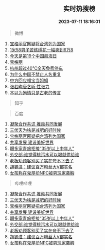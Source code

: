 <div align="center"><h2>实时热搜榜</h2><h4>2023-07-11 18:16:01</h4></div>

> 微博  

1. [宝格丽官网疑将台湾列为国家](https://s.weibo.com/weibo?q=%23%E5%AE%9D%E6%A0%BC%E4%B8%BD%E5%AE%98%E7%BD%91%E7%96%91%E5%B0%86%E5%8F%B0%E6%B9%BE%E5%88%97%E4%B8%BA%E5%9B%BD%E5%AE%B6%23&t=31&band_rank=1&Refer=top)<br />
2. [1米58男子苦练绣花一幅卖到6万8](https://s.weibo.com/weibo?q=%231%E7%B1%B358%E7%94%B7%E5%AD%90%E8%8B%A6%E7%BB%83%E7%BB%A3%E8%8A%B1%E4%B8%80%E5%B9%85%E5%8D%96%E5%88%B06%E4%B8%878%23&t=31&band_rank=2&Refer=top)<br />
3. [今天是第19个中国航海日](https://s.weibo.com/weibo?q=%23%E4%BB%8A%E5%A4%A9%E6%98%AF%E7%AC%AC19%E4%B8%AA%E4%B8%AD%E5%9B%BD%E8%88%AA%E6%B5%B7%E6%97%A5%23&t=31&band_rank=3&Refer=top)<br />
4. [宝格丽](https://s.weibo.com/weibo?q=%23%E5%AE%9D%E6%A0%BC%E4%B8%BD%23&t=31&band_rank=4&Refer=top)<br />
5. [杭州超过40℃全天免费停车](https://s.weibo.com/weibo?q=%23%E6%9D%AD%E5%B7%9E%E8%B6%85%E8%BF%8740%E2%84%83%E5%85%A8%E5%A4%A9%E5%85%8D%E8%B4%B9%E5%81%9C%E8%BD%A6%23&t=31&band_rank=5&Refer=top)<br />
6. [为什么中国不禁止人名重复](https://s.weibo.com/weibo?q=%E4%B8%BA%E4%BB%80%E4%B9%88%E4%B8%AD%E5%9B%BD%E4%B8%8D%E7%A6%81%E6%AD%A2%E4%BA%BA%E5%90%8D%E9%87%8D%E5%A4%8D&t=31&band_rank=6&Refer=top)<br />
7. [中方回应福宝当姐姐](https://s.weibo.com/weibo?q=%23%E4%B8%AD%E6%96%B9%E5%9B%9E%E5%BA%94%E7%A6%8F%E5%AE%9D%E5%BD%93%E5%A7%90%E5%A7%90%23&t=31&band_rank=7&Refer=top)<br />
8. [张若昀唐艺昕 性张力](https://s.weibo.com/weibo?q=%23%E5%BC%A0%E8%8B%A5%E6%98%80%E5%94%90%E8%89%BA%E6%98%95%20%E6%80%A7%E5%BC%A0%E5%8A%9B%23&t=31&band_rank=8&Refer=top)<br />
9. [本以为殉情只是古老的传言](https://s.weibo.com/weibo?q=%E6%9C%AC%E4%BB%A5%E4%B8%BA%E6%AE%89%E6%83%85%E5%8F%AA%E6%98%AF%E5%8F%A4%E8%80%81%E7%9A%84%E4%BC%A0%E8%A8%80&t=31&band_rank=9&Refer=top)<br />

> 知乎  


> 百度  

1. [凝聚合作共识 推动共同发展](https://www.baidu.com/s?wd=%E5%87%9D%E8%81%9A%E5%90%88%E4%BD%9C%E5%85%B1%E8%AF%86+%E6%8E%A8%E5%8A%A8%E5%85%B1%E5%90%8C%E5%8F%91%E5%B1%95&sa=fyb_news&rsv_dl=fyb_news)<br />
2. [三伏天为啥是减肥的好时候](https://www.baidu.com/s?wd=%E4%B8%89%E4%BC%8F%E5%A4%A9%E4%B8%BA%E5%95%A5%E6%98%AF%E5%87%8F%E8%82%A5%E7%9A%84%E5%A5%BD%E6%97%B6%E5%80%99&sa=fyb_news&rsv_dl=fyb_news)<br />
3. [宝格丽官网疑把台湾列为国家](https://www.baidu.com/s?wd=%E5%AE%9D%E6%A0%BC%E4%B8%BD%E5%AE%98%E7%BD%91%E7%96%91%E6%8A%8A%E5%8F%B0%E6%B9%BE%E5%88%97%E4%B8%BA%E5%9B%BD%E5%AE%B6&sa=fyb_news&rsv_dl=fyb_news)<br />
4. [共享发展 建设美好世界](https://www.baidu.com/s?wd=%E5%85%B1%E4%BA%AB%E5%8F%91%E5%B1%95+%E5%BB%BA%E8%AE%BE%E7%BE%8E%E5%A5%BD%E4%B8%96%E7%95%8C&sa=fyb_news&rsv_dl=fyb_news)<br />
5. [曝多家青旅拒接“35岁以上中年人”](https://www.baidu.com/s?wd=%E6%9B%9D%E5%A4%9A%E5%AE%B6%E9%9D%92%E6%97%85%E6%8B%92%E6%8E%A5%E2%80%9C35%E5%B2%81%E4%BB%A5%E4%B8%8A%E4%B8%AD%E5%B9%B4%E4%BA%BA%E2%80%9D&sa=fyb_news&rsv_dl=fyb_news)<br />
6. [外交部:谁觉得核污水可以喝就供给谁](https://www.baidu.com/s?wd=%E5%A4%96%E4%BA%A4%E9%83%A8%3A%E8%B0%81%E8%A7%89%E5%BE%97%E6%A0%B8%E6%B1%A1%E6%B0%B4%E5%8F%AF%E4%BB%A5%E5%96%9D%E5%B0%B1%E4%BE%9B%E7%BB%99%E8%B0%81&sa=fyb_news&rsv_dl=fyb_news)<br />
7. [老板劝顾客别买了实在夸不下去了](https://www.baidu.com/s?wd=%E8%80%81%E6%9D%BF%E5%8A%9D%E9%A1%BE%E5%AE%A2%E5%88%AB%E4%B9%B0%E4%BA%86%E5%AE%9E%E5%9C%A8%E5%A4%B8%E4%B8%8D%E4%B8%8B%E5%8E%BB%E4%BA%86&sa=fyb_news&rsv_dl=fyb_news)<br />
8. [胡锡进：建议百万粉丝大V都实名](https://www.baidu.com/s?wd=%E8%83%A1%E9%94%A1%E8%BF%9B%EF%BC%9A%E5%BB%BA%E8%AE%AE%E7%99%BE%E4%B8%87%E7%B2%89%E4%B8%9D%E5%A4%A7V%E9%83%BD%E5%AE%9E%E5%90%8D&sa=fyb_news&rsv_dl=fyb_news)<br />
9. [女孩称在鬼屋扮NPC被男玩家袭胸](https://www.baidu.com/s?wd=%E5%A5%B3%E5%AD%A9%E7%A7%B0%E5%9C%A8%E9%AC%BC%E5%B1%8B%E6%89%AENPC%E8%A2%AB%E7%94%B7%E7%8E%A9%E5%AE%B6%E8%A2%AD%E8%83%B8&sa=fyb_news&rsv_dl=fyb_news)<br />

> 哔哩哔哩  

1. [凝聚合作共识 推动共同发展](https://www.baidu.com/s?wd=%E5%87%9D%E8%81%9A%E5%90%88%E4%BD%9C%E5%85%B1%E8%AF%86+%E6%8E%A8%E5%8A%A8%E5%85%B1%E5%90%8C%E5%8F%91%E5%B1%95&sa=fyb_news&rsv_dl=fyb_news)<br />
2. [三伏天为啥是减肥的好时候](https://www.baidu.com/s?wd=%E4%B8%89%E4%BC%8F%E5%A4%A9%E4%B8%BA%E5%95%A5%E6%98%AF%E5%87%8F%E8%82%A5%E7%9A%84%E5%A5%BD%E6%97%B6%E5%80%99&sa=fyb_news&rsv_dl=fyb_news)<br />
3. [宝格丽官网疑把台湾列为国家](https://www.baidu.com/s?wd=%E5%AE%9D%E6%A0%BC%E4%B8%BD%E5%AE%98%E7%BD%91%E7%96%91%E6%8A%8A%E5%8F%B0%E6%B9%BE%E5%88%97%E4%B8%BA%E5%9B%BD%E5%AE%B6&sa=fyb_news&rsv_dl=fyb_news)<br />
4. [共享发展 建设美好世界](https://www.baidu.com/s?wd=%E5%85%B1%E4%BA%AB%E5%8F%91%E5%B1%95+%E5%BB%BA%E8%AE%BE%E7%BE%8E%E5%A5%BD%E4%B8%96%E7%95%8C&sa=fyb_news&rsv_dl=fyb_news)<br />
5. [曝多家青旅拒接“35岁以上中年人”](https://www.baidu.com/s?wd=%E6%9B%9D%E5%A4%9A%E5%AE%B6%E9%9D%92%E6%97%85%E6%8B%92%E6%8E%A5%E2%80%9C35%E5%B2%81%E4%BB%A5%E4%B8%8A%E4%B8%AD%E5%B9%B4%E4%BA%BA%E2%80%9D&sa=fyb_news&rsv_dl=fyb_news)<br />
6. [外交部:谁觉得核污水可以喝就供给谁](https://www.baidu.com/s?wd=%E5%A4%96%E4%BA%A4%E9%83%A8%3A%E8%B0%81%E8%A7%89%E5%BE%97%E6%A0%B8%E6%B1%A1%E6%B0%B4%E5%8F%AF%E4%BB%A5%E5%96%9D%E5%B0%B1%E4%BE%9B%E7%BB%99%E8%B0%81&sa=fyb_news&rsv_dl=fyb_news)<br />
7. [老板劝顾客别买了实在夸不下去了](https://www.baidu.com/s?wd=%E8%80%81%E6%9D%BF%E5%8A%9D%E9%A1%BE%E5%AE%A2%E5%88%AB%E4%B9%B0%E4%BA%86%E5%AE%9E%E5%9C%A8%E5%A4%B8%E4%B8%8D%E4%B8%8B%E5%8E%BB%E4%BA%86&sa=fyb_news&rsv_dl=fyb_news)<br />
8. [胡锡进：建议百万粉丝大V都实名](https://www.baidu.com/s?wd=%E8%83%A1%E9%94%A1%E8%BF%9B%EF%BC%9A%E5%BB%BA%E8%AE%AE%E7%99%BE%E4%B8%87%E7%B2%89%E4%B8%9D%E5%A4%A7V%E9%83%BD%E5%AE%9E%E5%90%8D&sa=fyb_news&rsv_dl=fyb_news)<br />
9. [女孩称在鬼屋扮NPC被男玩家袭胸](https://www.baidu.com/s?wd=%E5%A5%B3%E5%AD%A9%E7%A7%B0%E5%9C%A8%E9%AC%BC%E5%B1%8B%E6%89%AENPC%E8%A2%AB%E7%94%B7%E7%8E%A9%E5%AE%B6%E8%A2%AD%E8%83%B8&sa=fyb_news&rsv_dl=fyb_news)<br />
